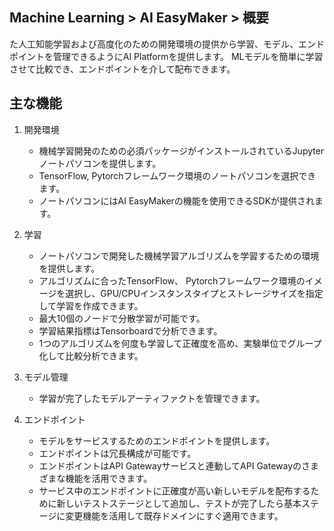 ## Machine Learning > AI EasyMaker > 概要

た人工知能学習および高度化のための開発環境の提供から学習、モデル、エンドポイントを管理できるようにAI Platformを提供します。 MLモデルを簡単に学習させて比較でき、エンドポイントを介して配布できます。

## 主な機能

1. 開発環境
    - 機械学習開発のための必須パッケージがインストールされているJupyterノートパソコンを提供します。
    - TensorFlow, Pytorchフレームワーク環境のノートパソコンを選択できます。
    - ノートパソコンにはAI EasyMakerの機能を使用できるSDKが提供されます。

2. 学習
    - ノートパソコンで開発した機械学習アルゴリズムを学習するための環境を提供します。
    - アルゴリズムに合ったTensorFlow、 Pytorchフレームワーク環境のイメージを選択し、GPU/CPUインスタンスタイプとストレージサイズを指定して学習を作成できます。
    - 最大10個のノードで分散学習が可能です。
    - 学習結果指標はTensorboardで分析できます。
    - 1つのアルゴリズムを何度も学習して正確度を高め、実験単位でグループ化して比較分析できます。

3. モデル管理
    - 学習が完了したモデルアーティファクトを管理できます。

4. エンドポイント
    - モデルをサービスするためのエンドポイントを提供します。
    - エンドポイントは冗長構成が可能です。
    - エンドポイントはAPI Gatewayサービスと連動してAPI Gatewayのさまざまな機能を活用できます。
    - サービス中のエンドポイントに正確度が高い新しいモデルを配布するために新しいテストステージとして追加し、テストが完了したら基本ステージに変更機能を活用して既存ドメインにすぐ適用できます。
